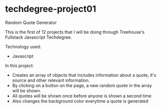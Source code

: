 # techdegree-project01
Random Quote Generator

This is the first of 12 projects that I will be doing through Treehouse's Fullstack Javascript Techdegree. 

Technology used:
- Javascript

In this project:
- Creates an array of objects that includes information about a quote, it's source and other relevant information. 
- By clicking on a button on the page, a new random quote in the array will be shown. 
- All quotes will be shown once before anyone is shown a second time
- Also changes the background color everytime a quote is generated
